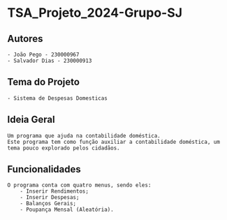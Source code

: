 # TSA_Projeto_2024-Grupo-SJ

## Autores

    - João Pego - 230000967
    - Salvador Dias - 230000913

## Tema do Projeto

    - Sistema de Despesas Domesticas

## Ideia Geral

    Um programa que ajuda na contabilidade doméstica. 
    Este programa tem como função auxiliar a contabilidade doméstica, um tema pouco explorado pelos cidadãos.

## Funcionalidades

    O programa conta com quatro menus, sendo eles: 
        - Inserir Rendimentos;
        - Inserir Despesas; 
        - Balanços Gerais;
        - Poupança Mensal (Aleatória). 

